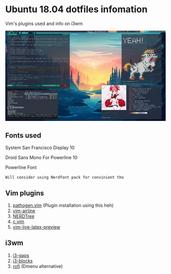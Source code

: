 # Ubuntu 18.04 dotfiles infomation
Vim's plugins used and info on i3wm

![alt-text](https://raw.githubusercontent.com/shinyo-dc/dotfiles/master/picture.png "wallpaper")

## Fonts used
System San Francisco Display 10

Droid Sans Mono For Powerline 10

Powerline Font
``` 
Will consider using Nerdfont pack for convinient tho
```

## Vim plugins
1. [pathogen.vim](https://github.com/tpope/vim-pathogen) (Plugin installation using this
   heh)
2. [vim-airline](https://github.com/vim-airline/vim-airline) 
3. [NERDTree](https://github.com/preservim/nerdtree)
4. [c.vim](https://www.vim.org/scripts/script.php?script_id=213)
5. [vim-live-latex-preview](https://github.com/ying17zi/vim-live-latex-preview)

## i3wm
1. [i3-gaps](https://github.com/Airblader/i3)
2. [i3-blocks](https://github.com/vivien/i3blocks)
3. [rofi](https://github.com/davatorium/rofi) (Dmenu alternative)



